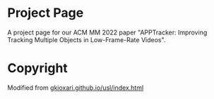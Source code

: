 # Project Page

A project page for our ACM MM 2022 paper "APPTracker: Improving Tracking Multiple Objects in Low-Frame-Rate Videos".

# Copyright

Modified from [gkioxari.github.io/usl/index.html](https://gkioxari.github.io/usl/index.html)
